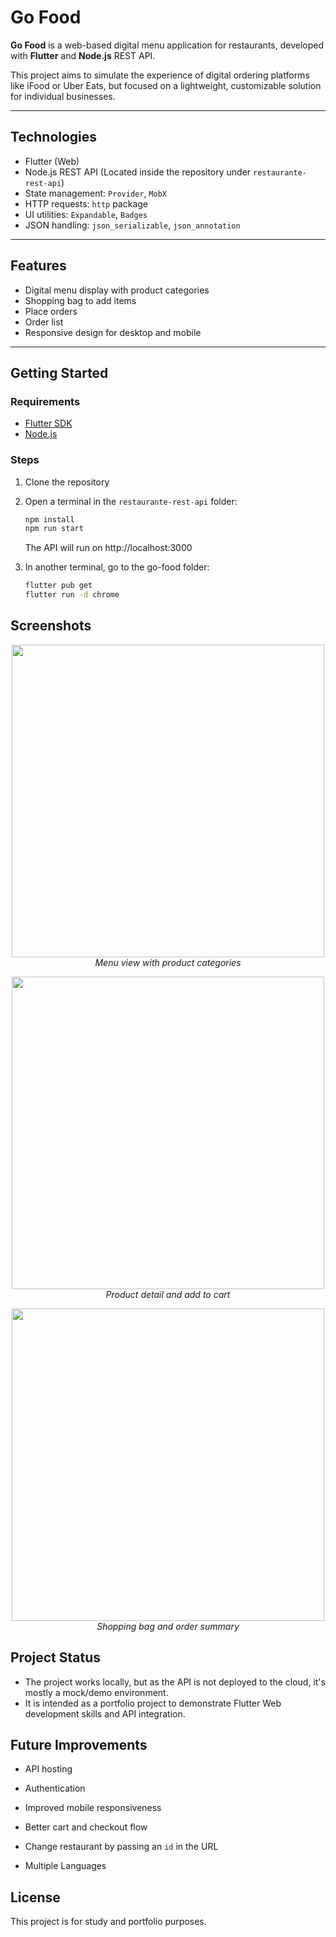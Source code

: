 # Go Food

**Go Food** is a web-based digital menu application for restaurants, developed with **Flutter** and **Node.js** REST API.

This project aims to simulate the experience of digital ordering platforms like iFood or Uber Eats, but focused on a lightweight, customizable solution for individual businesses.

---

## Technologies

- Flutter (Web)
- Node.js REST API (Located inside the repository under `restaurante-rest-api`)
- State management: `Provider`, `MobX`
- HTTP requests: `http` package
- UI utilities: `Expandable`, `Badges`
- JSON handling: `json_serializable`, `json_annotation`

---

## Features

- Digital menu display with product categories
- Shopping bag to add items
- Place orders
- Order list
- Responsive design for desktop and mobile

---

## Getting Started

### Requirements

- [Flutter SDK](https://docs.flutter.dev/get-started/install)
- [Node.js](https://nodejs.org/)

### Steps

1. Clone the repository
2. Open a terminal in the `restaurante-rest-api` folder:

   ```bash
   npm install
   npm run start
   ```

   The API will run on http://localhost:3000

3. In another terminal, go to the go-food folder:

   ```bash
   flutter pub get
   flutter run -d chrome
   ```

## Screenshots

<p align="center">
  <img src="./prints/menu.png" width="500"/><br>
  <i>Menu view with product categories</i>
</p>

<p align="center">
  <img src="./prints/product-detail.png" width="500"/><br>
  <i>Product detail and add to cart</i>
</p>

<p align="center">
  <img src="./prints/shopping-bag.png" width="500"/><br>
  <i>Shopping bag and order summary</i>
</p>

## Project Status

- The project works locally, but as the API is not deployed to the cloud, it's mostly a mock/demo environment.
- It is intended as a portfolio project to demonstrate Flutter Web development skills and API integration.

## Future Improvements

- API hosting

- Authentication

- Improved mobile responsiveness

- Better cart and checkout flow

- Change restaurant by passing an `id` in the URL

- Multiple Languages

## License

This project is for study and portfolio purposes.
